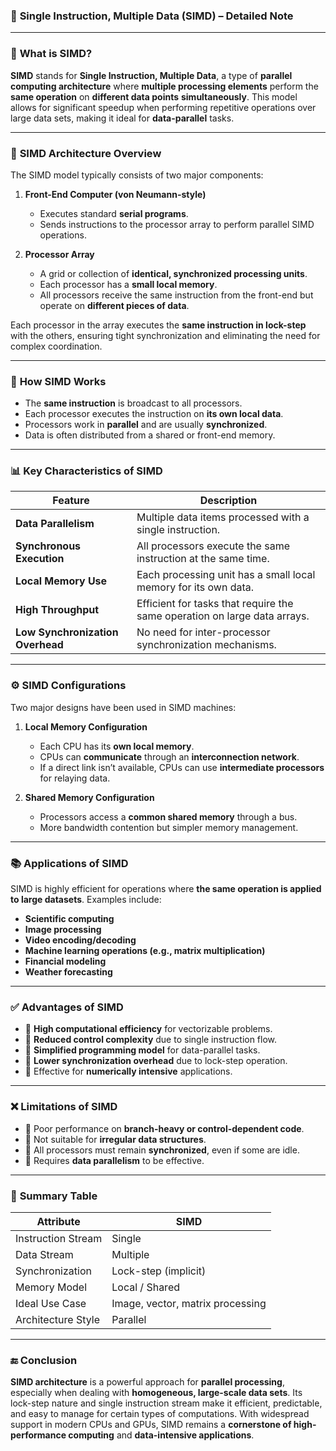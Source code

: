 ### 📘 **Single Instruction, Multiple Data (SIMD) – Detailed Note**

---

### 🧠 **What is SIMD?**

**SIMD** stands for **Single Instruction, Multiple Data**, a type of **parallel computing architecture** where **multiple processing elements** perform the **same operation** on **different data points** **simultaneously**. This model allows for significant speedup when performing repetitive operations over large data sets, making it ideal for **data-parallel** tasks.

---

### 🧩 **SIMD Architecture Overview**

The SIMD model typically consists of two major components:

1. **Front-End Computer (von Neumann-style)**

   * Executes standard **serial programs**.
   * Sends instructions to the processor array to perform parallel SIMD operations.

2. **Processor Array**

   * A grid or collection of **identical, synchronized processing units**.
   * Each processor has a **small local memory**.
   * All processors receive the same instruction from the front-end but operate on **different pieces of data**.

Each processor in the array executes the **same instruction in lock-step** with the others, ensuring tight synchronization and eliminating the need for complex coordination.

---

### 🔄 **How SIMD Works**

* The **same instruction** is broadcast to all processors.
* Each processor executes the instruction on **its own local data**.
* Processors work in **parallel** and are usually **synchronized**.
* Data is often distributed from a shared or front-end memory.

---

### 📊 **Key Characteristics of SIMD**

| Feature                          | Description                                                               |
| -------------------------------- | ------------------------------------------------------------------------- |
| **Data Parallelism**             | Multiple data items processed with a single instruction.                  |
| **Synchronous Execution**        | All processors execute the same instruction at the same time.             |
| **Local Memory Use**             | Each processing unit has a small local memory for its own data.           |
| **High Throughput**              | Efficient for tasks that require the same operation on large data arrays. |
| **Low Synchronization Overhead** | No need for inter-processor synchronization mechanisms.                   |

---

### ⚙️ **SIMD Configurations**

Two major designs have been used in SIMD machines:

1. **Local Memory Configuration**

   * Each CPU has its **own local memory**.
   * CPUs can **communicate** through an **interconnection network**.
   * If a direct link isn’t available, CPUs can use **intermediate processors** for relaying data.

2. **Shared Memory Configuration**

   * Processors access a **common shared memory** through a bus.
   * More bandwidth contention but simpler memory management.

---

### 📚 **Applications of SIMD**

SIMD is highly efficient for operations where **the same operation is applied to large datasets**. Examples include:

* **Scientific computing**
* **Image processing**
* **Video encoding/decoding**
* **Machine learning operations (e.g., matrix multiplication)**
* **Financial modeling**
* **Weather forecasting**

---

### ✅ **Advantages of SIMD**

* 🔹 **High computational efficiency** for vectorizable problems.
* 🔹 **Reduced control complexity** due to single instruction flow.
* 🔹 **Simplified programming model** for data-parallel tasks.
* 🔹 **Lower synchronization overhead** due to lock-step operation.
* 🔹 Effective for **numerically intensive** applications.

---

### ❌ **Limitations of SIMD**

* 🔸 Poor performance on **branch-heavy or control-dependent code**.
* 🔸 Not suitable for **irregular data structures**.
* 🔸 All processors must remain **synchronized**, even if some are idle.
* 🔸 Requires **data parallelism** to be effective.

---

### 🧠 **Summary Table**

| Attribute          | SIMD                             |
| ------------------ | -------------------------------- |
| Instruction Stream | Single                           |
| Data Stream        | Multiple                         |
| Synchronization    | Lock-step (implicit)             |
| Memory Model       | Local / Shared                   |
| Ideal Use Case     | Image, vector, matrix processing |
| Architecture Style | Parallel                         |

---

### 🔚 **Conclusion**

**SIMD architecture** is a powerful approach for **parallel processing**, especially when dealing with **homogeneous, large-scale data sets**. Its lock-step nature and single instruction stream make it efficient, predictable, and easy to manage for certain types of computations. With widespread support in modern CPUs and GPUs, SIMD remains a **cornerstone of high-performance computing** and **data-intensive applications**.

